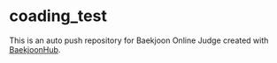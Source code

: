 # coading_test
This is an auto push repository for Baekjoon Online Judge created with [BaekjoonHub](https://github.com/BaekjoonHub/BaekjoonHub).
